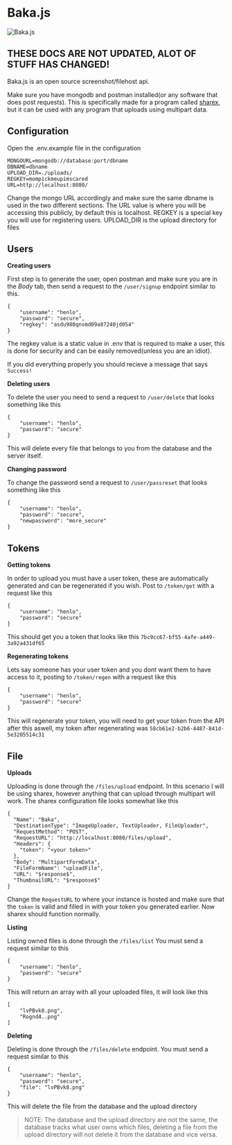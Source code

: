 # Baka.js
![Baka.js](https://riku.club/yKB2E.png)

## THESE DOCS ARE NOT UPDATED, ALOT OF STUFF HAS CHANGED!

Baka.js is an open source screenshot/filehost api.

Make sure you have mongodb and postman installed(or any software that does post requests). This is specifically made for a program called [sharex](https://getsharex.com/), but it can be used with any program that uploads using multipart data.

## Configuration
Open the .env.example file in the configuration
```
MONGOURL=mongodb://database:port/dbname
DBNAME=dbname
UPLOAD_DIR=./uploads/
REGKEY=mompickmeupimscared
URL=http://localhost:8080/
```
Change the mongo URL accordingly and make sure the same dbname is used in the two different sections. The URL value is where you will be accessing this publicly, by default this is localhost. REGKEY is a special key you will use for registering users. UPLOAD_DIR is the upload directory for files

## Users
**Creating users**

First step is to generate the user, open postman and make sure you are in the *Body* tab, then send a request to the `/user/signup` endpoint similar to this.
```JS
{
	"username": "henlo",
	"password": "secure",
	"regkey": "asdu980qnsmd09a87240jd054"
}
```
The regkey value is a static value in .env that is required to make a user, this is done for security and can be easily removed(unless you are an idiot).

If you did everything properly you should recieve a message that says `Success!`


**Deleting users**

To delete the user you need to send a request to `/user/delete` that looks something like this
```JS
{
	"username": "henlo",
	"password": "secure"
}
```
This will delete every file that belongs to you from the database and the server itself.


**Changing password**

To change the password send a request to `/user/passreset` that looks something like this

```JS
{
	"username": "henlo",
	"password": "secure",
	"newpassword": "more_secure"
}
```
## Tokens
**Getting tokens**

In order to upload you must have a user token, these are automatically generated and can be regenerated if you wish. Post to `/token/get` with a request like this
```JS
{
	"username": "henlo",
	"password": "secure"
}
```
This should get you a token that looks like this `7bc9cc67-bf55-4afe-a449-3a92a431df65`


**Regenerating tokens**

Lets say someone has your user token and you dont want them to have access to it, posting to `/token/regen` with a request like this
```JS
{
	"username": "henlo",
	"password": "secure"
}
```
This will regenerate your token, you will need to get your token from the API after this aswell,
my token after regenerating was `58cb61e2-b2b6-4487-841d-5e3205514c31`

## File
**Uploads**

Uploading is done through the `/files/upload` endpoint. In this scenario I will be using sharex, however anything that can upload through multipart will work. The sharex configuration file looks somewhat like this
```JS
{
  "Name": "Baka",
  "DestinationType": "ImageUploader, TextUploader, FileUploader",
  "RequestMethod": "POST",
  "RequestURL": "http://localhost:8080/files/upload",
  "Headers": {
    "token": "<your token>"
  },
  "Body": "MultipartFormData",
  "FileFormName": "uploadFile",
  "URL": "$response$",
  "ThumbnailURL": "$response$"
}
```
Change the `RequestURL` to where your instance is hosted and make sure that the `token` is valid and filled in with your token you generated earlier. Now sharex should function normally.


**Listing**

Listing owned files is done through the `/files/list` You must send a request similar to this 
```JS
{
	"username": "henlo",
	"password": "secure"
}
```
This will return an array with all your uploaded files, it will look like this
```JS
[
	"lvPBvk8.png",
	"Rognd4..png"
]
```


**Deleting**

Deleting is done through the `/files/delete` endpoint. You must send a request similar to this 
```JS
{
	"username": "henlo",
	"password": "secure",
	"file": "lvPBvk8.png"
}
```
This will delete the file from the database and the upload directory

> NOTE: The database and the upload directory are not the same, the database tracks what user owns which files, deleting a file from the upload directory will not delete it from the database and vice versa.

